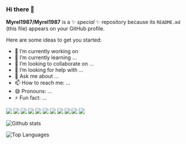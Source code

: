 ### Hi there 👋


**Myrel1987/Myrel1987** is a ✨ _special_ ✨ repository because its `README.md` (this file) appears on your GitHub profile.

Here are some ideas to get you started:

- 🔭 I’m currently working on  
- 🌱 I’m currently learning ...
- 👯 I’m looking to collaborate on ...
- 🤔 I’m looking for help with ...
- 💬 Ask me about ...
- 📫 How to reach me: ...
- 😄 Pronouns: ...
- ⚡ Fun fact: ...

<img src="https://img.shields.io/badge/-HTML-e34f26?logo=html5&logoColor=fff"> <img src="https://img.shields.io/badge/-React-61DAFB?logo=react&logoColor=fff"> <img src="https://img.shields.io/badge/-CSS-1572B6?logo=css3&logoColor=fff"> <img src="https://img.shields.io/badge/-JS-F7DF1E?logo=js&logoColor=fff"> <img src="https://img.shields.io/badge/-Node.js-339933?logo=node.js&logoColor=fff"> <img src="https://img.shields.io/badge/-Github-181717?logo=github&logoColor=fff"> <img src="https://img.shields.io/badge/-Java-007396?logo=java&logoColor=fff"> <img src="https://img.shields.io/badge/-C++-00599C?logo=c++&logoColor=fff"> <img src="https://img.shields.io/badge/-MySQL-4479A1?logo=mysql&logoColor=fff"> <img src="https://img.shields.io/badge/-Firebase-FFCA28?logo=firebase&logoColor=fff"> <img src="https://img.shields.io/badge/-MongDB-47A248?logo=mongodb&logoColor=fff">





![Github stats](https://github-readme-stats.vercel.app/api?username=Myrel1987&count_private=true&show_icons=true&theme=radical)

![Top Languages](https://github-readme-stats.vercel.app/api/top-langs/?username=MYREL1987&show_icons=true&theme=radical)
